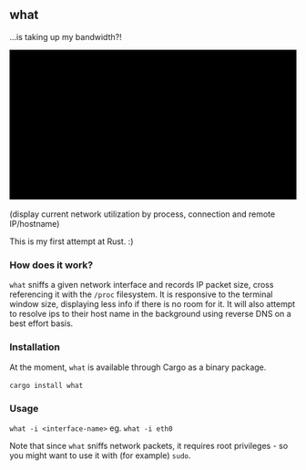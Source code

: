 ## what
...is taking up my bandwidth?!

![demo](demo.gif)

(display current network utilization by process, connection and remote IP/hostname)

This is my first attempt at Rust. :)

### How does it work?
`what` sniffs a given network interface and records IP packet size, cross referencing it with the `/proc` filesystem. It is responsive to the terminal window size, displaying less info if there is no room for it. It will also attempt to resolve ips to their host name in the background using reverse DNS on a best effort basis.

### Installation
At the moment, `what` is available through Cargo as a binary package.

`cargo install what`

### Usage
`what -i <interface-name>` eg. `what -i eth0`

Note that since `what` sniffs network packets, it requires root privileges - so you might want to use it with (for example) `sudo`.
